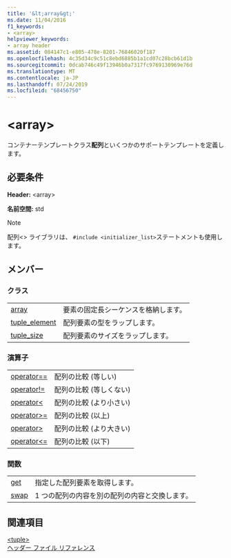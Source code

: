 ```yaml
---
title: '&lt;array&gt;'
ms.date: 11/04/2016
f1_keywords:
- <array>
helpviewer_keywords:
- array header
ms.assetid: 084147c1-e805-478e-8201-76846020f187
ms.openlocfilehash: 4c35d34c9c51c8ebd6885b1a1cd07c28bcb61d1b
ms.sourcegitcommit: 0dcab746c49f13946b0a7317fc9769130969e76d
ms.translationtype: MT
ms.contentlocale: ja-JP
ms.lasthandoff: 07/24/2019
ms.locfileid: "68456750"
---
```

# <a name="ltarraygt"></a>&lt;array&gt;

コンテナーテンプレートクラス**配列**といくつかのサポートテンプレートを定義します。

## <a name="requirements"></a>必要条件

**Header:** \<array>

**名前空間:** std

> [!NOTE]
> 配列\<> ライブラリは、 `#include <initializer_list>`ステートメントも使用します。

## <a name="members"></a>メンバー

### <a name="classes"></a>クラス

|||
|-|-|
|[array](../standard-library/array-class-stl.md)|要素の固定長シーケンスを格納します。|
|[tuple_element](../standard-library/tuple-element-class-tuple.md)|配列要素の型をラップします。|
|[tuple_size](../standard-library/tuple-size-class-tuple.md)|配列要素のサイズをラップします。|

### <a name="operators"></a>演算子

|||
|-|-|
|[operator==](../standard-library/array-operators.md#op_eq_eq)|配列の比較 (等しい)|
|[operator!=](../standard-library/array-operators.md#op_neq)|配列の比較 (等しくない)|
|[operator\<](../standard-library/array-operators.md#op_lt)|配列の比較 (より小さい)|
|[operator>=](../standard-library/array-operators.md#op_gt_eq)|配列の比較 (以上)|
|[operator>](../standard-library/array-operators.md#op_gt)|配列の比較 (より大きい)|
|[operator<=](../standard-library/array-operators.md#op_lt_eq)|配列の比較 (以下)|

### <a name="functions"></a>関数

|||
|-|-|
|[get](../standard-library/array-functions.md#get)|指定した配列要素を取得します。|
|[swap](../standard-library/array-functions.md#swap)|1 つの配列の内容を別の配列の内容と交換します。|

## <a name="see-also"></a>関連項目

[\<tuple>](../standard-library/tuple.md)\
[ヘッダー ファイル リファレンス](../standard-library/cpp-standard-library-header-files.md)
